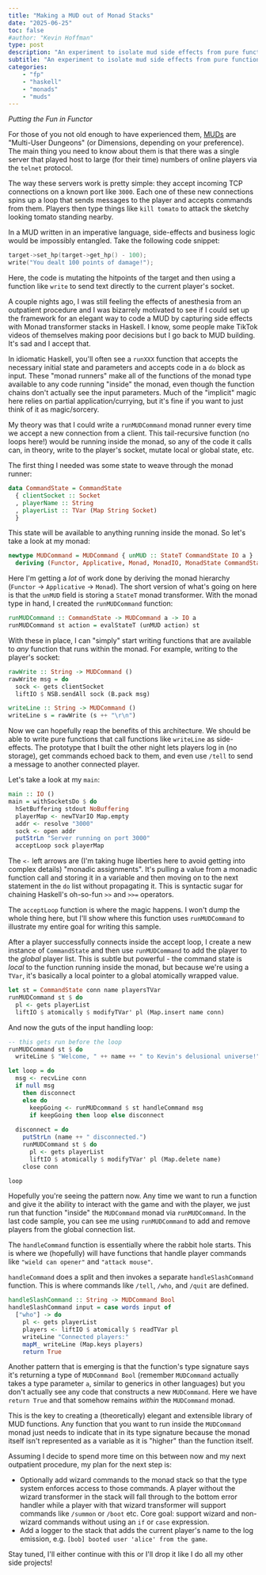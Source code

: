 ```yaml
---
title: "Making a MUD out of Monad Stacks"
date: "2025-06-25"
toc: false
#author: "Kevin Hoffman"
type: post
description: "An experiment to isolate mud side effects from pure functions"
subtitle: "An experiment to isolate mud side effects from pure functions"
categories: 
    - "fp"
    - "haskell"
    - "monads"
    - "muds"
---
```

_Putting the Fun in Functor_

<!--more-->

For those of you not old enough to have experienced them, [MUDs](https://en.wikipedia.org/wiki/Multi-user_dungeon) are "Multi-User Dungeons" (or Dimensions, depending on your preference). The main thing you need to know about them is that there was a single server that played host to large (for their time) numbers of online players via the `telnet` protocol.

The way these servers work is pretty simple: they accept incoming TCP connections on a known port like `3000`. Each one of these new connections spins up a loop that sends messages to the player and accepts commands from them. Players then type things like `kill tomato` to attack the sketchy looking tomato standing nearby.

In a MUD written in an imperative language, side-effects and business logic would be impossibly entangled. Take the following code snippet:

```c
target->set_hp(target->get_hp() - 100);
write("You dealt 100 points of damage!");
```

Here, the code is mutating the hitpoints of the target and then using a function like `write` to send text directly to the current player's socket.

A couple nights ago, I was still feeling the effects of anesthesia from an outpatient procedure and I was bizarrely motivated to see if I could set up the framework for an elegant way to code a MUD by capturing side effects with Monad transformer stacks in Haskell. I know, some people make TikTok videos of themselves making poor decisions but I go back to MUD building. It's sad and I accept that.

In idiomatic Haskell, you'll often see a `runXXX` function that accepts the necessary initial state and parameters and accepts code in a `do` block as input. These "monad runners" make all of the functions of the monad type available to any code running "inside" the monad, even though the function chains don't actually see the input parameters. Much of the "implicit" magic here relies on partial application/currying, but it's fine if you want to just think of it as magic/sorcery.

My theory was that I could write a `runMUDCommand` monad runner every time we accept a new connection from a client. This tail-recursive function (no loops here!) would be running inside the monad, so any of the code it calls can, in theory, write to the player's socket, mutate local or global state, etc.

The first thing I needed was some state to weave through the monad runner:

```haskell
data CommandState = CommandState
  { clientSocket :: Socket
  , playerName :: String
  , playerList :: TVar (Map String Socket)
  }
```
This state will be available to anything running inside the monad. So let's take a look at my monad:

```haskell
newtype MUDCommand = MUDCommand { unMUD :: StateT CommandState IO a }
  deriving (Functor, Applicative, Monad, MonadIO, MonadState CommandState)
```

Here I'm getting a _lot_ of work done by deriving the monad hierarchy (`Functor` -> `Applicative` -> `Monad`). The short version of what's going on here is that the `unMUD` field is storing a `StateT` monad transformer. With the monad type in hand, I created the `runMUDCommand` function:

```haskell
runMUDCommand :: CommandState -> MUDCommand a -> IO a
runMUDCommand st action = evalStateT (unMUD action) st
```

With these in place, I can "simply" start writing functions that are available to _any_ function that runs within the monad. For example, writing to the player's socket:

```haskell
rawWrite :: String -> MUDCommand ()
rawWrite msg = do
  sock <- gets clientSocket
  liftIO $ NSB.sendAll sock (B.pack msg)

writeLine :: String -> MUDCommand ()
writeLine s = rawWrite (s ++ "\r\n")
```

Now we can hopefully reap the benefits of this architecture. We should be able to write pure functions that call functions like `writeLine` as side-effects. The prototype that I built the other night lets players log in (no storage), get commands echoed back to them, and even use `/tell` to send a message to another connected player.

Let's take a look at my `main`:

```haskell
main :: IO ()
main = withSocketsDo $ do
  hSetBuffering stdout NoBuffering
  playerMap <- newTVarIO Map.empty
  addr <- resolve "3000"
  sock <- open addr
  putStrLn "Server running on port 3000"
  acceptLoop sock playerMap
```

The `<-` left arrows are (I'm taking huge liberties here to avoid getting into complex details) "monadic assignments". It's pulling a value from a monadic function call and storing it in a variable and then moving on to the next statement in the `do` list without propagating it. This is syntactic sugar for chaining Haskell's oh-so-fun `>>` and `>>=` operators.

The `acceptLoop` function is where the magic happens. I won't dump the whole thing here, but I'll show where this function uses `runMUDCommand` to illustrate my entire goal for writing this sample.

After a player successfully connects inside the accept loop, I create a new instance of `CommandState` and then use `runMUDCommand` to add the player to the _global_ player list. This is subtle but powerful - the command state is _local_ to the function running inside the monad, but because we're using a `TVar`, it's basically a local pointer to a global atomically wrapped value.

```haskell
let st = CommandState conn name playersTVar
runMUDCommand st $ do
  pl <- gets playerList
  liftIO $ atomically $ modifyTVar' pl (Map.insert name conn)
```

And now the guts of the input handling loop:

```haskell
-- this gets run before the loop
runMUDCommand st $ do
  writeLine $ "Welcome, " ++ name ++ " to Kevin's delusional universe!"

let loop = do
  msg <- recvLine conn
  if null msg
    then disconnect
    else do
      keepGoing <- runMUDcommand $ st handleCommand msg
      if keepGoing then loop else disconnect
  
  disconnect = do
    putStrLn (name ++ " disconnected.")
    runMUDCommand st $ do
      pl <- gets playerList
      liftIO $ atomically $ modifyTVar' pl (Map.delete name)
    close conn

loop
```

Hopefully you're seeing the pattern now. Any time we want to run a function and give it the ability to interact with the game and with the player, we just run that function "inside" the `MUDCommand` monad via `runMUDCommand`. In the last code sample, you can see me using `runMUDCommand` to add and remove players from the global connection list. 

The `handleCommand` function is essentially where the rabbit hole starts. This is where we (hopefully) will have functions that handle player commands like `"wield can opener"` and `"attack mouse"`.

`handleCommand` does a split and then invokes a separate `handleSlashCommand` function. This is where commands like `/tell`, `/who`, and `/quit` are defined.

```haskell
handleSlashCommand :: String -> MUDCommand Bool
handleSlashCommand input = case words input of
  ["who"] -> do
    pl <- gets playerList
    players <- liftIO $ atomically $ readTVar pl
    writeLine "Connected players:"
    mapM_ writeLine (Map.keys players)
    return True

```

Another pattern that is emerging is that the function's type signature says it's returning a type of `MUDCommand Bool` (remember `MUDCommand` actually takes a type parameter `a`, similar to generics in other languages) but you don't actually see any code that constructs a new `MUDCommand`. Here we have `return True` and that somehow remains _within_ the `MUDCommand` monad.

This is the key to creating a (theoretically) elegant and extensible library of MUD functions. Any function that you want to run inside the `MUDCommand` monad just needs to indicate that in its type signature because the monad itself isn't represented as a variable as it is "higher" than the function itself.

Assuming I decide to spend more time on this between now and my next outpatient procedure, my plan for the next step is:

* Optionally add wizard commands to the monad stack so that the type system enforces access to those commands. A player without the wizard transformer in the stack will fall through to the bottom error handler while a player with that wizard transformer will support commands like `/summon` or `/boot` etc. Core goal: support wizard and non-wizard commands without using an `if` or `case` expression.
* Add a logger to the stack that adds the current player's name to the log emission, e.g. `[bob] booted user 'alice' from the game`.

Stay tuned, I'll either continue with this or I'll drop it like I do all my other side projects!
